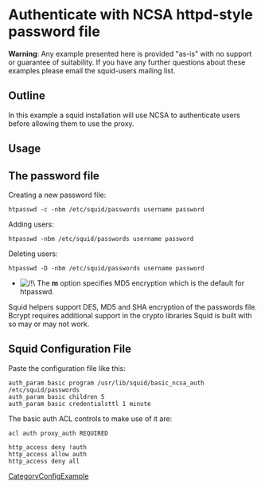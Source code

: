 # Authenticate with NCSA httpd-style password file

**Warning**: Any example presented here is provided "as-is" with no
support or guarantee of suitability. If you have any further questions
about these examples please email the squid-users mailing list.

## Outline

In this example a squid installation will use NCSA to authenticate users
before allowing them to use the proxy.

## Usage

## The password file

Creating a new password file:

    htpasswd -c -nbm /etc/squid/passwords username password

Adding users:

    htpasswd -nbm /etc/squid/passwords username password

Deleting users:

    htpasswd -D -nbm /etc/squid/passwords username password

  - ![/\!\\](https://wiki.squid-cache.org/wiki/squidtheme/img/alert.png)
    The **m** option specifies MD5 encryption which is the default for
    htpasswd.

Squid helpers support DES, MD5 and SHA encryption of the passwords file.
Bcrypt requires additional support in the crypto libraries Squid is
built with so may or may not work.

## Squid Configuration File

Paste the configuration file like this:

    auth_param basic program /usr/lib/squid/basic_ncsa_auth /etc/squid/passwords
    auth_param basic children 5
    auth_param basic credentialsttl 1 minute

The basic auth ACL controls to make use of it are:

    acl auth proxy_auth REQUIRED
    
    http_access deny !auth
    http_access allow auth
    http_access deny all

[CategoryConfigExample](https://wiki.squid-cache.org/ConfigExamples/Authenticate/Ncsa/CategoryConfigExample#)
